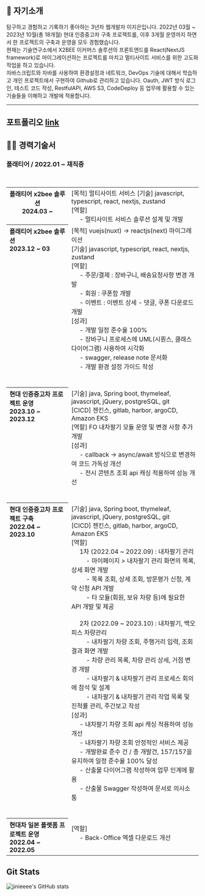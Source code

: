## 🚀 자기소개
탐구하고 경험하고 기록하기 좋아하는 3년차 웹개발자 이지은입니다. 2022년 03월 ~ 2023년 10월(총 18개월) 현대 인증중고차 구축 프로젝트를, 이후 3개월 운영까지
하면서 한 프로젝트의 구축과 운영을 모두 경험했습니다. <br>
현재는 기술연구소에서 X2BEE 이커머스 솔루션의 프론트엔드를 React(NextJS framework)로 마이그레이션하는 프로젝트를 마치고 멀티사이트 서비스를 위한 고도화 작업을 하고 있습니다.  
자바스크립트와 자바를 사용하여 환경설정과 네트워크, DevOps 기술에 대해서 학습하고 개인 프로젝트에서 구현하여 Github로 관리하고 있습니다. Oauth, JWT 방식 로그인, 테스트 코드 작성, RestfulAPI, AWS S3, CodeDeploy 등 업무에 활용할 수 있는 기술들을 이해하고 개발에 적용합니다.
<hr />

## 포트폴리오 [link](./portfolio/README.md)

## 👩‍💻 경력기술서

### 플래티어 / 2022.01 ~ 재직중
<br>
<table>
<tr>
<th valign="top">플래티어 x2bee 솔루션<br>2024.03 ~ </th>
<td>
    [목적] 멀티사이트 서비스
    [기술] javascript, typescript, react, nextjs, zustand <br>
    [역할] <br>
&nbsp&nbsp&nbsp&nbsp - 멀티사이트 서비스 솔루션 설계 및 개발 <br>
</td>
</tr>
<tr align="left">
<th valign="top">플래티어 x2bee 솔루션<br>2023.12 ~ 03</th>
<td valign="top">
   [목적] vuejs(nuxt) -> reactjs(next) 마이그레이션 <br>
   [기술] javascript, typescript, react, nextjs, zustand <br>
   [역할] <br>
&nbsp&nbsp&nbsp&nbsp - 주문/결제 : 장바구니, 배송요청사항 변경 개발 <br>
&nbsp&nbsp&nbsp&nbsp - 회원 : 쿠폰함 개발 <br>
&nbsp&nbsp&nbsp&nbsp - 이벤트 : 이벤트 상세 - 댓글, 쿠폰 다운로드 개발 <br>
   [성과] <br>
&nbsp&nbsp&nbsp&nbsp - 개발 일정 준수율 100%<br>
&nbsp&nbsp&nbsp&nbsp - 장바구니 프로세스에 UML(시퀀스, 클래스 다이어그램) 사용하여 시각화 <br>
&nbsp&nbsp&nbsp&nbsp - swagger, release note 문서화 <br>
&nbsp&nbsp&nbsp&nbsp - 개발 환경 설정 가이드 작성<br>
&nbsp <br> &nbsp
</td>
</tr>
<tr align="left">
<th valign="top">현대 인증중고차 프로젝트 운영<br>2023.10 ~ 2023.12</th>
<td valign="top">
   [기술] java, Spring boot, thymeleaf, javascript, jQuery, postgreSQL, git <br>
   [CICD] 젠킨스, gitlab, harbor, argoCD, Amazon EKS <br>
   [역할] FO 내차팔기 모듈 운영 및 변경 사항 추가 개발 <br>
   [성과] <br>
&nbsp&nbsp&nbsp&nbsp - callback -> async/await 방식으로 변경하여 코드 가독성 개선 <br>
&nbsp&nbsp&nbsp&nbsp - 전시 콘텐츠 조회 api 캐싱 적용하여 성능 개선<br> 
&nbsp <br> &nbsp
</td>
</tr>
<tr align="left">
<th valign="top">현대 인증중고차 프로젝트 구축<br>2022.04 ~ 2023.10</th>
<td>
   [기술] java, Spring boot, thymeleaf, javascript, jQuery, postgreSQL, git <br>
   [CICD] 젠킨스, gitlab, harbor, argoCD, Amazon EKS <br>
   [역할] <br>
&nbsp&nbsp&nbsp&nbsp 1차 (2022.04 ~ 2022.09) : 내차팔기 관리  <br>
&nbsp&nbsp&nbsp&nbsp&nbsp&nbsp&nbsp&nbsp - 마이페이지 > 내차팔기 관리 화면의 목록, 상세 화면 개발 <br>
&nbsp&nbsp&nbsp&nbsp&nbsp&nbsp&nbsp&nbsp - 목록 조회, 상세 조회, 방문평가 신청, 계약 신청 API 개발 <br>
&nbsp&nbsp&nbsp&nbsp&nbsp&nbsp&nbsp&nbsp - 타 모듈(회원, 보유 차량 등)에 필요한 API 개발 및 제공 <br>
<br>
&nbsp&nbsp&nbsp&nbsp 2차 (2022.09 ~ 2023.10) : 내차팔기, 백오피스 차량관리 <br>
&nbsp&nbsp&nbsp&nbsp&nbsp&nbsp&nbsp&nbsp - 내차팔기 차량 조회, 주행거리 입력, 조회 결과 화면 개발 <br>
&nbsp&nbsp&nbsp&nbsp&nbsp&nbsp&nbsp&nbsp - 차량 관리 목록, 차량 관리 상세, 거점 변경 개발 <br>
&nbsp&nbsp&nbsp&nbsp&nbsp&nbsp&nbsp&nbsp - 내차팔기 & 내차팔기 관리 프로세스 회의에 참석 및 설계 <br>
&nbsp&nbsp&nbsp&nbsp&nbsp&nbsp&nbsp&nbsp - 내차팔기 & 내차팔기 관리 작업 목록 및 진척률 관리, 주간보고 작성 <br>
   [성과] <br>
&nbsp&nbsp&nbsp&nbsp - 내차팔기 차량 조회 api 캐싱 적용하여 성능 개선 <br>
&nbsp&nbsp&nbsp&nbsp - 내차팔기 차량 조회 안정적인 서비스 제공 <br>
&nbsp&nbsp&nbsp&nbsp - 개발완료 준수 건 / 총 개발건, 157/157을 유지하여 일정 준수율 100% 달성 <br>
&nbsp&nbsp&nbsp&nbsp - 산출물 다이어그램 작성하여 업무 인계에 활용 <br>
&nbsp&nbsp&nbsp&nbsp - 산출물 Swagger 작성하여 문서로 의사소통 <br>
&nbsp <br> &nbsp
</td>
</tr>
<tr align="left">
<th>현대차 일본 플랫폼 프로젝트 운영<br>2022.04 ~ 2022.05</th>
<td>
   [역할] <br> 
&nbsp&nbsp&nbsp&nbsp - Back-Office 엑셀 다운로드 개선
&nbsp <br> &nbsp
</td>
</tr>
</table>

<!--
**jinieeee/jinieeee** is a ✨ _special_ ✨ repository because its `README.md` (this file) appears on your GitHub profile.

Here are some ideas to get you started:

- 🔭 I’m currently working on ...
- 🌱 I’m currently learning ...
- 👯 I’m looking to collaborate on ...
- 🤔 I’m looking for help with ...
- 💬 Ask me about ...
- 📫 How to reach me: ...
- 😄 Pronouns: ...
- ⚡ Fun fact: ...
-->
## Git Stats
![jinieeee's GitHub stats](https://github-readme-stats.vercel.app/api?username=jinieeee&show_icons=true&theme=radical)
